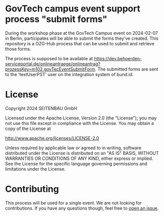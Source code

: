 # GovTech campus event support process "submit forms"

During the workshop phase at the GovTech Campus event on 2024-02-07 in Berlin, participates will be able to submit the forms they've created.
This repository is a OZG-Hub process that can be used to submit and retrieve those forms.

The process is supposed to be available at https://dev.behoerden-serviceportal.de/onlineantraege/onlineantrag?prozessKey=m102.govTecEventSubmitForm.
The submitted forms are sent to the 'testUserPST' user on the integration system of bund.id.

# License
Copyright 2024 SEITENBAU GmbH

Licensed under the Apache License, Version 2.0 (the "License"); you may not use this file except in compliance with the License. You may obtain a copy of the License at

http://www.apache.org/licenses/LICENSE-2.0

Unless required by applicable law or agreed to in writing, software distributed under the License is distributed on an "AS IS" BASIS, WITHOUT WARRANTIES OR CONDITIONS OF ANY KIND, either express or implied. See the License for the specific language governing permissions and limitations under the License.


# Contributing
This process will be used for a single event. We are not looking for contributions. If you have any questions though, feel free to [open an issue](https://github.com/Nijin22/submit-form-for-govtec-event-2024/issues).
